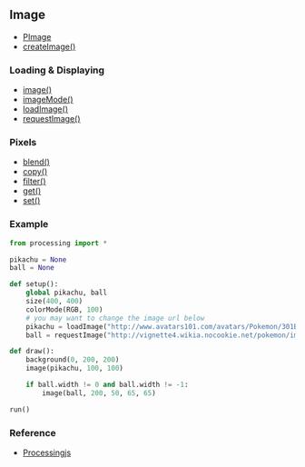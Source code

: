 ## Image

* [PImage](http://processingjs.org/reference/PImage/)
* [createImage()](http://processingjs.org/reference/createImage_/)

### Loading & Displaying

* [image()](http://processingjs.org/reference/image_/)
* [imageMode()](http://processingjs.org/reference/imageMode_/)
* [loadImage()](http://processingjs.org/reference/loadImage_/)
* [requestImage()](http://processingjs.org/reference/requestImage_/)
<!--
* noTint()
* tint()
-->

### Pixels

* [blend()](http://processingjs.org/reference/blend_/)
* [copy()](http://processingjs.org/reference/copy_/)
* [filter()](http://processingjs.org/reference/filter_/)
* [get()](http://processingjs.org/reference/get_/)
* [set()](http://processingjs.org/reference/set_/)

### Example

```python
from processing import *

pikachu = None
ball = None

def setup():
    global pikachu, ball
    size(400, 400)
    colorMode(RGB, 100)
    # you may want to change the image url below
    pikachu = loadImage("http://www.avatars101.com/avatars/Pokemon/301BE8845F43838DE7A6B6DFEB2B963E/Pikachu.gif")
    ball = requestImage("http://vignette4.wikia.nocookie.net/pokemon/images/4/46/Timer_Ball.png")

def draw():
    background(0, 200, 200)
    image(pikachu, 100, 100)

    if ball.width != 0 and ball.width != -1:
        image(ball, 200, 50, 65, 65)    

run()
```

### Reference

* [Processingjs](http://processingjs.org/reference/)
